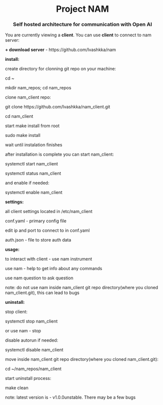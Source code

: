 <h1 align="center">Project NAM
<h3 align="center">Self hosted architecture for communication with Open AI</h3>
<p>You are currently viewing a <b>client</b>. You can use <b>client</b> to connect to nam server:
<p><b>+ download server</b>  -  https://github.com/Ivashkka/nam
<p>
<p><b>install:</b>
<p>create directory for clonning git repo on your machine:
<p>cd ~
<p>mkdir nam_repos; cd nam_repos
<p>clone nam_client repo:
<p>git clone https://github.com/Ivashkka/nam_client.git
<p>cd nam_client
<p>start make install from root
<p>sudo make install
<p>wait until instalation finishes
<p>after installation is complete you can start nam_client:
<p>systemctl start nam_client
<p>systemctl status nam_client
<p>and enable if needed:
<p>systemctl enable nam_client
<p>
<p><b>settings:</b>
<p>all client settings located in /etc/nam_client
<p>conf.yaml - primary config file
<p>edit ip and port to connect to in conf.yaml
<p>auth.json - file to store auth data
<p>
<p><b>usage:</b>
<p>to interact with client - use nam instrument
<p>use nam - help to get info about any commands
<p>use nam question to ask question
<p>note: do not use nam inside nam_client git repo directory(where you cloned nam_client.git), this can lead to bugs
<p>
<p><b>uninstall:</b>
<p>stop client:
<p>systemctl stop nam_client
<p>or use nam - stop
<p>disable autorun if needed:
<p>systemctl disable nam_client
<p>move inside nam_client git repo directory(where you cloned nam_client.git):
<p>cd ~/nam_repos/nam_client
<p>start uninstall process:
<p>make clean
<p>
<p>note: latest version is - v1.0.0unstable. There may be a few bugs
